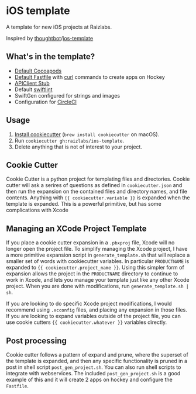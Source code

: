 # iOS template

A template for new iOS projects at Raizlabs.

Inspired by [thoughtbot]/[ios-template]

[thoughtbot]: https://thoughtbot.com/
[ios-template]: https://github.com/thoughtbot/ios-template

## What's in the template?

 - [Default Cocoapods][pods]
 - [Default Fastfile][fastfile] with [curl][hockey] commands to create apps on Hockey
 - [APIClient Stub][apiclient]
 - Default [swiftlint]
 - SwiftGen configured for strings and images
 - Configuration for [CircleCI]

[pods]: %7B%7B%20cookiecutter.project_name%20%7D%7D/app/Podfile
[fastfile]: %7B%7B%20cookiecutter.project_name%20%7D%7D/app/fastlane/Fastfile
[apiclient]: %7B%7B%20cookiecutter.project_name%20%7D%7D/app/%7B%7B%20cookiecutter.project_name%20%7D%7D/API
[CircleCI]: %7B%7B%20cookiecutter.project_name%20%7D%7D/circle.yml
[swiftlint]: %7B%7B%20cookiecutter.project_name%20%7D%7D/app/.swiftlint.yml
[hockey]: cookiecutter.json

## Usage

1. [Install cookiecutter][cookiecutter] (`brew install cookiecutter` on
   macOS).
2. Run `cookiecutter gh:raizlabs/ios-template`.
3. Delete anything that is not of interest to your project.

[cookiecutter]: http://cookiecutter.readthedocs.org/en/latest/installation.html


## Cookie Cutter
Cookie Cutter is a python project for templating files and directories. Cookie cutter will ask a serires of questions as defined in `cookiecutter.json` and then run the expansion on the contained files and directory names, and file contents. Anything with `{{ cookiecutter.variable }}` is expanded when the template is expanded. This is a powerful primitive, but has some complications with Xcode

## Managing an XCode Project Template
If you place a cookie cutter expansion in a `.pbxproj` file, Xcode will no longer open the project file. To simplify managing the Xcode project, I have a more primitive expansion script in `generate_template.sh` that will replace a smaller set of words with cookiecutter variables. In particular `PRODUCTNAME` is expanded to `{{ cookiecutter.project_name }}`. Using this simpler form of expansion allows the project in the `PRODUCTNAME` directory to continue to work in Xcode, and lets you manage your template just like any other Xcode project. When you are done with modifications, run `generate_template.sh | sh`.

If you are looking to do specific Xcode project modifications, I would recommend using `.xcconfig` files, and placing any expansion in those files. If you are looking to expand variables outside of the project file, you can use cookie cutters `{{ cookiecutter.whatever }}` variables directly.

## Post processing
Cookie cutter follows a pattern of expand and prune, where the superset of the template is expanded, and then any specific functionality is pruned in a post in shell script `post_gen_project.sh`. You can also run shell scripts to integrate with webservices. The included `post_gen_project.sh` is a good example of this and it will create 2 apps on hockey and configure the `Fastfile`.


